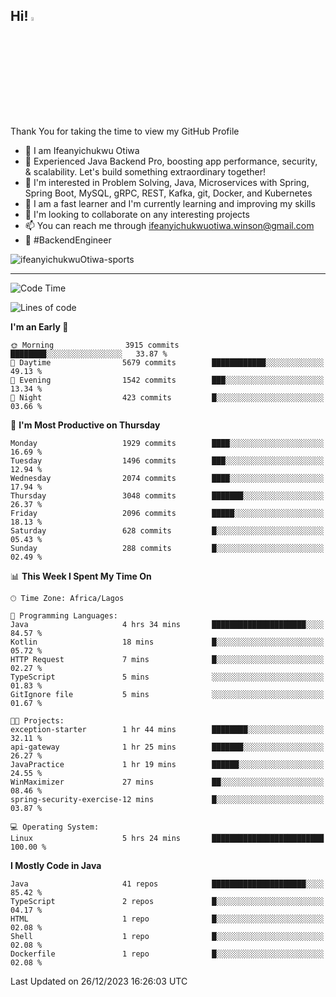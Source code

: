 <!-- BLOG-POST-LIST:START --><!-- BLOG-POST-LIST:END -->

## Hi! <img src="https://media.giphy.com/media/hvRJCLFzcasrR4ia7z/giphy.gif" width="4%"> 

Thank You for taking the time to view my GitHub Profile

- 👋 I am Ifeanyichukwu Otiwa
- 🚀 Experienced Java Backend Pro, boosting app performance, security, & scalability. Let's build something extraordinary together!
- 👀 I'm interested in Problem Solving, Java, Microservices with Spring, Spring Boot, MySQL, gRPC, REST, Kafka, git, Docker, and Kubernetes
- 🌱 I am a fast learner and I'm currently learning and improving my skills
- 💞️ I'm looking to collaborate on any interesting projects
- 📫 You can reach me through ifeanyichukwuotiwa.winson@gmail.com
- 🚀 #BackendEngineer

<p align="left" marginTop="10px"> <img src="https://komarev.com/ghpvc/?username=ifeanyichukwuOtiwa-sports&label=Profile%20views&color=0e75b6&style=for-the-badge" alt="ifeanyichukwuOtiwa-sports" /> </p>

***

<!--START_SECTION:waka-->
![Code Time](http://img.shields.io/badge/Code%20Time-2%2C044%20hrs%2048%20mins-blue)

![Lines of code](https://img.shields.io/badge/From%20Hello%20World%20I%27ve%20Written-4.3%20million%20lines%20of%20code-blue)

**I'm an Early 🐤** 

```text
🌞 Morning                3915 commits        ████████░░░░░░░░░░░░░░░░░   33.87 % 
🌆 Daytime                5679 commits        ████████████░░░░░░░░░░░░░   49.13 % 
🌃 Evening                1542 commits        ███░░░░░░░░░░░░░░░░░░░░░░   13.34 % 
🌙 Night                  423 commits         █░░░░░░░░░░░░░░░░░░░░░░░░   03.66 % 
```
📅 **I'm Most Productive on Thursday** 

```text
Monday                   1929 commits        ████░░░░░░░░░░░░░░░░░░░░░   16.69 % 
Tuesday                  1496 commits        ███░░░░░░░░░░░░░░░░░░░░░░   12.94 % 
Wednesday                2074 commits        ████░░░░░░░░░░░░░░░░░░░░░   17.94 % 
Thursday                 3048 commits        ███████░░░░░░░░░░░░░░░░░░   26.37 % 
Friday                   2096 commits        █████░░░░░░░░░░░░░░░░░░░░   18.13 % 
Saturday                 628 commits         █░░░░░░░░░░░░░░░░░░░░░░░░   05.43 % 
Sunday                   288 commits         █░░░░░░░░░░░░░░░░░░░░░░░░   02.49 % 
```


📊 **This Week I Spent My Time On** 

```text
🕑︎ Time Zone: Africa/Lagos

💬 Programming Languages: 
Java                     4 hrs 34 mins       █████████████████████░░░░   84.57 % 
Kotlin                   18 mins             █░░░░░░░░░░░░░░░░░░░░░░░░   05.72 % 
HTTP Request             7 mins              █░░░░░░░░░░░░░░░░░░░░░░░░   02.27 % 
TypeScript               5 mins              ░░░░░░░░░░░░░░░░░░░░░░░░░   01.83 % 
GitIgnore file           5 mins              ░░░░░░░░░░░░░░░░░░░░░░░░░   01.67 % 

🐱‍💻 Projects: 
exception-starter        1 hr 44 mins        ████████░░░░░░░░░░░░░░░░░   32.11 % 
api-gateway              1 hr 25 mins        ███████░░░░░░░░░░░░░░░░░░   26.27 % 
JavaPractice             1 hr 19 mins        ██████░░░░░░░░░░░░░░░░░░░   24.55 % 
WinMaximizer             27 mins             ██░░░░░░░░░░░░░░░░░░░░░░░   08.46 % 
spring-security-exercise-12 mins             █░░░░░░░░░░░░░░░░░░░░░░░░   03.87 % 

💻 Operating System: 
Linux                    5 hrs 24 mins       █████████████████████████   100.00 % 
```

**I Mostly Code in Java** 

```text
Java                     41 repos            █████████████████████░░░░   85.42 % 
TypeScript               2 repos             █░░░░░░░░░░░░░░░░░░░░░░░░   04.17 % 
HTML                     1 repo              █░░░░░░░░░░░░░░░░░░░░░░░░   02.08 % 
Shell                    1 repo              █░░░░░░░░░░░░░░░░░░░░░░░░   02.08 % 
Dockerfile               1 repo              █░░░░░░░░░░░░░░░░░░░░░░░░   02.08 % 
```




 Last Updated on 26/12/2023 16:26:03 UTC
<!--END_SECTION:waka-->

<!--
<p align="center">
![trophy](https://github-profile-trophy.vercel.app/?username=ifeanyichukwuOtiwa-sports&theme=onedark) (https://github.com/ryo-ma/github-profile-trophy)
</p>
-->

<!---
ifeanyi-otiwa/ifeanyi-otiwa is a ✨ special ✨ repository because its `README.md` (this file) appears on your GitHub profile.
You can click the Preview link to take a look at your changes.
--->
